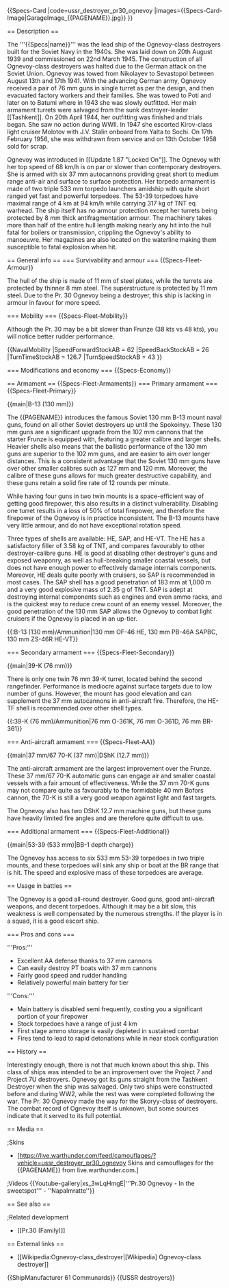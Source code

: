 {{Specs-Card
|code=ussr_destroyer_pr30_ognevoy
|images={{Specs-Card-Image|GarageImage_{{PAGENAME}}.jpg}}
}}

== Description ==
<!-- ''In the first part of the description, cover the history of the ship's creation and military application. In the second part, tell the reader about using this ship in the game. Add a screenshot: if a beginner player has a hard time remembering vehicles by name, a picture will help them identify the ship in question.'' -->
The '''{{Specs|name}}''' was the lead ship of the Ognevoy-class destroyers built for the Soviet Navy in the 1940s. She was laid down on 20th August 1939 and commissioned on 22nd March 1945. The construction of all Ognevoy-class destroyers was halted due to the German attack on the Soviet Union. Ognevoy was towed from Nikolayev to Sevastopol between August 13th and 17th 1941. With the advancing German army, Ognevoy received a pair of 76 mm guns in single turret as per the design, and then evacuated factory workers and their families. She was towed to Poti and later on to Batumi where in 1943 she was slowly outfitted. Her main armament turrets were salvaged from the sunk destroyer-leader [[Tashkent]]. On 20th April 1944, her outfitting was finished and trials began. She saw no action during WWII. In 1947 she escorted Kirov-class light cruiser Molotov with J.V. Stalin onboard from Yalta to Sochi. On 17th February 1956, she was withdrawn from service and on 13th October 1958 sold for scrap.

Ognevoy was introduced in [[Update 1.87 "Locked On"]]. The Ognevoy with her top speed of 68 km/h is on par or slower than contemporary destroyers. She is armed with six 37 mm autocannons providing great short to medium range anti-air and surface to surface protection. Her torpedo armament is made of two triple 533 mm torpedo launchers amidship with quite short ranged yet fast and powerful torpedoes. The 53-39 torpedoes have maximal range of 4 km at 94 km/h while carrying 317 kg of TNT eq warhead. The ship itself has no armour protection except her turrets being protected by 8 mm thick antifragmentation armour. The machinery takes more than half of the entire hull length making nearly any hit into the hull fatal for boilers or transmission, crippling the Ognevoy's ability to manoeuvre. Her magazines are also located on the waterline making them susceptible to fatal explosion when hit.

== General info ==
=== Survivability and armour ===
{{Specs-Fleet-Armour}}
<!-- ''Talk about the vehicle's armour. Note the most well-defended and most vulnerable zones, e.g. the ammo magazine. Evaluate the composition of components and assemblies responsible for movement and manoeuvrability. Evaluate the survivability of the primary and secondary armaments separately. Don't forget to mention the size of the crew, which plays an important role in fleet mechanics. Save tips on preserving survivability for the "Usage in battles" section. If necessary, use a graphical template to show the most well-protected or most vulnerable points in the armour.'' -->
The hull of the ship is made of 11 mm of steel plates, while the turrets are protected by thinner 8 mm steel. The superstructure is protected by 11 mm steel. Due to the Pr. 30 Ognevoy being a destroyer, this ship is lacking in armour in favour for more speed.

=== Mobility ===
{{Specs-Fleet-Mobility}}
<!-- ''Write about the ship's mobility. Evaluate its power and manoeuvrability, rudder rerouting speed, stopping speed at full tilt, with its maximum forward and reverse speed.'' -->
Although the Pr. 30 may be a bit slower than Frunze (38 kts vs 48 kts), you will notice better rudder performance.

{{NavalMobility
|SpeedForwardStockAB = 62
|SpeedBackStockAB = 26
|TurnTimeStockAB = 126.7
|TurnSpeedStockAB = 43
}}

=== Modifications and economy ===
{{Specs-Economy}}

== Armament ==
{{Specs-Fleet-Armaments}}
=== Primary armament ===
{{Specs-Fleet-Primary}}
<!-- ''Provide information about the characteristics of the primary armament. Evaluate their efficacy in battle based on their reload speed, ballistics and the capacity of their shells. Add a link to the main article about the weapon: <code><nowiki>{{main|Weapon name (calibre)}}</nowiki></code>. Broadly describe the ammunition available for the primary armament, and provide recommendations on how to use it and which ammunition to choose.'' -->
{{main|B-13 (130 mm)}}

The {{PAGENAME}} introduces the famous Soviet 130 mm B-13 mount naval guns, found on all other Soviet destroyers up until the Spokoinyy. These 130 mm guns are a significant upgrade from the 102 mm cannons that the starter Frunze is equipped with, featuring a greater calibre and larger shells. Heavier shells also means that the ballistic performance of the 130 mm guns are superior to the 102 mm guns, and are easier to aim over longer distances. This is a consistent advantage that the Soviet 130 mm guns have over other smaller calibres such as 127 mm and 120 mm. Moreover, the calibre of these guns allows for much greater destructive capability, and these guns retain a solid fire rate of 12 rounds per minute.

While having four guns in two twin mounts is a space-efficient way of getting good firepower, this also results in a distinct vulnerability. Disabling one turret results in a loss of 50% of total firepower, and therefore the firepower of the Ognevoy is in practice inconsistent. The B-13 mounts have very little armour, and do not have exceptional rotation speed.

Three types of shells are available: HE, SAP, and HE-VT. The HE has a satisfactory filler of 3.58 kg of TNT, and compares favourably to other destroyer-calibre guns. HE is good at disabling other destroyer's guns and exposed weaponry, as well as hull-breaking smaller coastal vessels, but does not have enough power to effectively damage internals components. Moreover, HE deals quite poorly with cruisers, so SAP is recommended in most cases. The SAP shell has a good penetration of 183 mm at 1,000 m and a very good explosive mass of 2.35 g of TNT. SAP is adept at destroying internal components such as engines and even ammo racks, and is the quickest way to reduce crew count of an enemy vessel. Moreover, the good penetration of the 130 mm SAP allows the Ognevoy to combat light cruisers if the Ognevoy is placed in an up-tier.

{{:B-13 (130 mm)/Ammunition|130 mm OF-46 HE, 130 mm PB-46A SAPBC, 130 mm ZS-46R HE-VT}}

=== Secondary armament ===
{{Specs-Fleet-Secondary}}
<!-- ''Some ships are fitted with weapons of various calibres. Secondary armaments are defined as weapons chosen with the control <code>Select secondary weapon</code>. Evaluate the secondary armaments and give advice on how to use them. Describe the ammunition available for the secondary armament. Provide recommendations on how to use them and which ammunition to choose. Remember that any anti-air armament, even heavy calibre weapons, belong in the next section. If there is no secondary armament, remove this section.'' -->
{{main|39-K (76 mm)}}

There is only one twin 76 mm 39-K turret, located behind the second rangefinder. Performance is mediocre against surface targets due to low number of guns. However, the mount has good elevation and can supplement the 37 mm autocannons in anti-aircraft fire. Therefore, the HE-TF shell is recommended over other shell types.

{{:39-K (76 mm)/Ammunition|76 mm O-361K, 76 mm O-361D, 76 mm BR-361}}

=== Anti-aircraft armament ===
{{Specs-Fleet-AA}}
<!-- ''An important part of the ship's armament responsible for air defence. Anti-aircraft armament is defined by the weapon chosen with the control <code>Select anti-aircraft weapons</code>. Talk about the ship's anti-air cannons and machine guns, the number of guns and their positions, their effective range, and about their overall effectiveness – including against surface targets. If there are no anti-aircraft armaments, remove this section.'' -->
{{main|37 mm/67 70-K (37 mm)|DShK (12.7 mm)}}

The anti-aircraft armament are the largest improvement over the Frunze. These 37 mm/67 70-K automatic guns can engage air and smaller coastal vessels with a fair amount of effectiveness. While the 37 mm 70-K guns may not compare quite as favourably to the formidable 40 mm Bofors cannon, the 70-K is still a very good weapon against light and fast targets.

The Ognevoy also has two DShK 12.7 mm machine guns, but these guns have heavily limited fire angles and are therefore quite difficult to use.

=== Additional armament ===
{{Specs-Fleet-Additional}}
<!-- ''Describe the available additional armaments of the ship: depth charges, mines, torpedoes. Talk about their positions, available ammunition and launch features such as dead zones of torpedoes. If there is no additional armament, remove this section.'' -->
{{main|53-39 (533 mm)|BB-1 depth charge}}

The Ognevoy has access to six 533 mm 53-39 torpedoes in two triple mounts, and these torpedoes will sink any ship or boat at the BR range that is hit. The speed and explosive mass of these torpedoes are average.

== Usage in battles ==
<!-- ''Describe the technique of using this ship, the characteristics of her use in a team and tips on strategy. Abstain from writing an entire guide – don't try to provide a single point of view, but give the reader food for thought. Talk about the most dangerous opponents for this vehicle and provide recommendations on fighting them. If necessary, note the specifics of playing with this vehicle in various modes (AB, RB, SB).'' -->
The Ognevoy is a good all-round destroyer. Good guns, good anti-aircraft weapons, and decent torpedoes. Although it may be a bit slow, this weakness is well compensated by the numerous strengths. If the player is in a squad, it is a good escort ship.

=== Pros and cons ===
<!-- ''Summarise and briefly evaluate the vehicle in terms of its characteristics and combat effectiveness. Mark its pros and cons in the bulleted list. Try not to use more than 6 points for each of the characteristics. Avoid using categorical definitions such as "bad", "good" and the like - use substitutions with softer forms such as "inadequate" and "effective".'' -->

'''Pros:'''

* Excellent AA defense thanks to 37 mm cannons
* Can easily destroy PT boats with 37 mm cannons
* Fairly good speed and rudder handling
* Relatively powerful main battery for tier

'''Cons:'''

* Main battery is disabled semi frequently, costing you a significant portion of your firepower
* Stock torpedoes have a range of just 4 km
* First stage ammo storage is easily depleted in sustained combat
* Fires tend to lead to rapid detonations while in near stock configuration

== History ==
<!-- ''Describe the history of the creation and combat usage of the ship in more detail than in the introduction. If the historical reference turns out to be too long, take it to a separate article, taking a link to the article about the ship and adding a block "/History" (example: <nowiki>https://wiki.warthunder.com/(Ship-name)/History</nowiki>) and add a link to it here using the <code>main</code> template. Be sure to reference text and sources by using <code><nowiki><ref></ref></nowiki></code>, as well as adding them at the end of the article with <code><nowiki><references /></nowiki></code>. This section may also include the ship's dev blog entry (if applicable) and the in-game encyclopedia description (under <code><nowiki>=== In-game description ===</nowiki></code>, also if applicable).'' -->
Interestingly enough, there is not that much known about this ship. This class of ships was intended to be an improvement over the Project 7 and Project 7U destroyers. Ognevoy got its guns straight from the Tashkent Destroyer when the ship was salvaged. Only two ships were constructed before and during WW2, while the rest was were completed following the war. The Pr. 30 Ognevoy made the way for the Skoryy-class of destroyers. The combat record of Ognevoy itself is unknown, but some sources indicate that it served to its full potential.

== Media ==
<!-- ''Excellent additions to the article would be video guides, screenshots from the game, and photos.'' -->

;Skins

* [https://live.warthunder.com/feed/camouflages/?vehicle=ussr_destroyer_pr30_ognevoy Skins and camouflages for the {{PAGENAME}} from live.warthunder.com.]

;Videos
{{Youtube-gallery|xs_3wLqHmgE|'''Pr.30 Ognevoy - In the sweetspot''' - ''Napalmratte''}}

== See also ==
<!-- ''Links to articles on the War Thunder Wiki that you think will be useful for the reader, for example:''
* ''reference to the series of the ship;''
* ''links to approximate analogues of other nations and research trees.'' -->

;Related development

* [[Pr.30 (Family)]]

== External links ==
<!-- ''Paste links to sources and external resources, such as:''
* ''topic on the official game forum;''
* ''other literature.'' -->

* [[Wikipedia:Ognevoy-class_destroyer|[Wikipedia<nowiki>]</nowiki> Ognevoy-class destroyer]]

{{ShipManufacturer 61 Communards}}
{{USSR destroyers}}